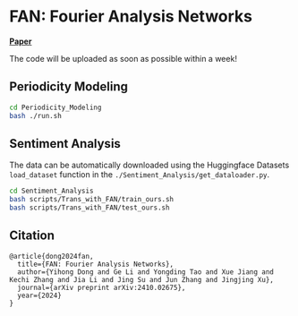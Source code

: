 # FAN: Fourier Analysis Networks
[**Paper**](https://arxiv.org/abs/2410.02675)

The code will be uploaded as soon as possible within a week!

## Periodicity Modeling
```bash
cd Periodicity_Modeling
bash ./run.sh
```

## Sentiment Analysis
The data can be automatically downloaded using the Huggingface Datasets `load_dataset` function in the `./Sentiment_Analysis/get_dataloader.py`. 

```bash
cd Sentiment_Analysis
bash scripts/Trans_with_FAN/train_ours.sh
bash scripts/Trans_with_FAN/test_ours.sh
```

## Citation
```
@article{dong2024fan,
  title={FAN: Fourier Analysis Networks},
  author={Yihong Dong and Ge Li and Yongding Tao and Xue Jiang and Kechi Zhang and Jia Li and Jing Su and Jun Zhang and Jingjing Xu},
  journal={arXiv preprint arXiv:2410.02675},
  year={2024}
}
```
